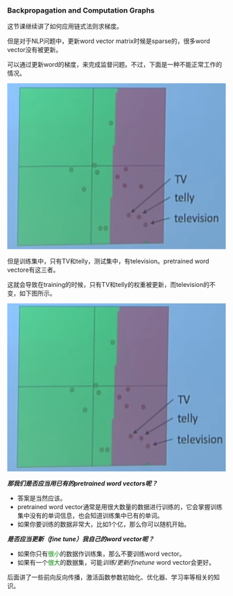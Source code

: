 ### Backpropagation and Computation Graphs

这节课继续讲了如何应用链式法则求梯度。 

但是对于NLP问题中，更新word vector matrix时候是sparse的，很多word vector没有被更新。





可以通过更新word的梯度，来完成监督问题。不过，下面是一种不能正常工作的情况。







![pretrained](../courses/cs224/images/lecture4/1.png)







但是训练集中，只有TV和telly，测试集中，有television。pretrained word vectore有这三者。

这就会导致在training的时候，只有TV和telly的权重被更新，而television的不变，如下图所示。






![training](../courses/cs224/images/lecture4/2.png)









***那我们是否应当用已有的pretrained word vectors呢？***

- 答案是当然应该。
- pretrained word vector通常是用很大数量的数据进行训练的，它会掌握训练集中没有的单词信息，也会知道训练集中已有的单词。
- 如果你要训练的数据非常大，比如1个亿，那么你可以随机开始。

***是否应当更新（fine tune）我自己的word vector呢？***

- 如果你只有<font color=#008000>很小</font>的数据作训练集，那么不要训练word vector。
- 如果有一个<font color=#008000>很大</font>的数据集，可能*训练/更新/finetune* word vector会更好。

后面讲了一些前向反向传播，激活函数参数初始化、优化器、学习率等相关的知识。
